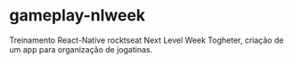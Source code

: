 # gameplay-nlweek
Treinamento React-Native rocktseat Next Level Week Togheter, criação de um app para organização de jogatinas.
